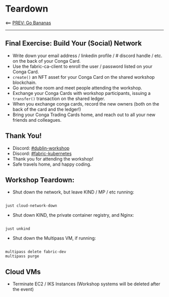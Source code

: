 # Teardown 

<== [PREV: Go Bananas](40-bananas.md)

---

## Final Exercise: Build Your (Social) Network 

- Write down your email address / linkedin profile / # discord handle / etc. on the back of your Conga Card.
- Use the fabric-ca-client to enroll the user / password listed on your Conga Card.
- `create()` an NFT asset for your Conga Card on the shared workshop blockchain.
- Go around the room and meet people attending the workshop.
- Exchange your Conga Cards with workshop participants, issuing a `transfer()` transaction on the shared ledger.  
- When you exchange conga cards, record the new owners (both on the back of the card and the ledger!)
- Bring your Conga Trading Cards home, and reach out to all your new friends and colleagues. 


## Thank You!

- Discord: [#dublin-workshop](https://discord.gg/PbjpetNqyR)
- Discord: [#fabric-kubernetes](https://discord.gg/DPKagScrN7)
- Thank you for attending the workshop!
- Safe travels home, and happy coding.


## Workshop Teardown:

- Shut down the network, but leave KIND / MP / etc running: 
```shell

just cloud-network-down 

```

- Shut down KIND, the private container registry, and Nginx: 
```shell

just unkind

```

- Shut down the Multipass VM, if running:  
```shell

multipass delete fabric-dev
multipass purge

```

## Cloud VMs

- Terminate EC2 / IKS Instances (Workshop systems will be deleted after the event)

